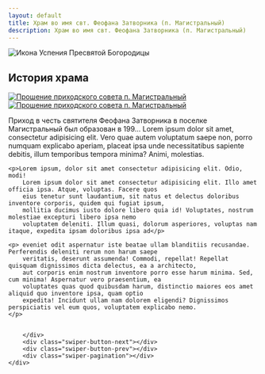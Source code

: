 ```yaml
---
layout: default
title: Храм во имя свт. Феофана Затворника (п. Магистральный)
description: Храм во имя свт. Феофана Затворника (п. Магистральный)
---
```


<div class="container-icon">
    <img class="icon" src="{{ '/assets/img/feofan.jpg' | relative_url }}" alt="Икона Успения Пресвятой Богородицы">
</div>
<h2 class="body-header">История храма</h2>
<div class="container-image-history_1">
    <a class="colorbox" href="{{ '/assets/img/history-img/Untitled-1.jpg' | relative_url }}">
        <img class="image-history_1" src="{{ '/assets/img/history-img/Untitled-1.jpg' | relative_url }}"
            alt="Прошение приходского совета п. Магистральный">
    </a>
</div>
<div class="container-image-history_2">
    <a class="colorbox" href="{{ '/assets/img/history-img/Untitled-2.jpg' | relative_url }}">
        <img class="image-history_2" src="{{ '/assets/img/history-img/Untitled-2.jpg' | relative_url }}"
            alt="Прошение приходского совета п. Магистральный">
    </a>
</div>
<div class="lorem">
    <p>
        Приход в честь святителя Феофана Затворника в поселке Магистральный был образован в 199...
        Lorem ipsum dolor sit amet, consectetur adipisicing elit. Vero quae autem voluptatum saepe non, porro numquam
        explicabo aperiam, placeat ipsa unde necessitatibus sapiente debitis, illum temporibus tempora minima? Animi,
        molestias.
    </p>

    <p>Lorem ipsum, dolor sit amet consectetur adipisicing elit. Odio, modi!
        Lorem ipsum dolor sit amet consectetur adipisicing elit. Illo amet officia ipsa. Atque, voluptas. Facere quos
        eius tenetur sunt laudantium, sit natus et delectus doloribus inventore corporis, quidem qui fugiat ipsum,
        mollitia ducimus iusto dolore libero quia id! Voluptates, nostrum molestiae excepturi libero ipsa nemo
        voluptatem deleniti. Illum quasi, dolorum asperiores, voluptas nam itaque, expedita ipsam doloribus ipsa ad</p>

    <p> eveniet odit aspernatur iste beatae ullam blanditiis recusandae. Perferendis deleniti rerum non harum saepe
        veritatis, deserunt assumenda! Commodi, repellat! Repellat quisquam dignissimos dicta delectus, ea a architecto,
        aut corporis enim nostrum inventore porro esse harum minima. Sed, cum minima! Aspernatur vero praesentium, ea
        voluptates quas quod quibusdam harum, distinctio maiores eos amet aliquid quo inventore ipsa, quam optio
        expedita! Incidunt ullam nam dolorem eligendi? Dignissimos perspiciatis vel eum quos, voluptatem explicabo nemo.
    </p>
</div>
<div class="container-slider">
    <div class="image-slider swiper-container">
        <div class="image-slider_wrapper swiper-wrapper">
            <div class="image-slider_slide swiper-slide">
                <div class="image-slider_image">
                    <a class="group fade" href="{{ '/assets/img/history-img/Untitled-3.jpg' | relative_url }}">
                        <img class="fade" src="{{ '/assets/img/history-img/Untitled-3.jpg' | relative_url }}" alt="">
                    </a>
                </div>
            </div>
            <div class="image-slider_slide swiper-slide">
                <div class="image-slider_image">
                    <a class="group fade" href="{{ '/assets/img/history-img/Untitled-4.jpg' | relative_url }}">
                        <img class="fade" src="{{ '/assets/img/history-img/Untitled-4.jpg' | relative_url }}" alt="">
                    </a>
                </div>
            </div>
            <div class="image-slider_slide swiper-slide">
                <div class="image-slider_image">
                    <a class="group fade" href="{{ '/assets/img/history-img/Untitled-5.jpg' | relative_url }}">
                        <img class="fade" src="{{ '/assets/img/history-img/Untitled-5.jpg' | relative_url }}" alt="">
                    </a>
                </div>
            </div>
            <div class="image-slider_slide swiper-slide">
                <div class="image-slider_image">
                    <a class="group fade" href="{{ '/assets/img/history-img/Untitled-6.jpg' | relative_url }}">
                        <img class="fade" src="{{ '/assets/img/history-img/Untitled-6.jpg' | relative_url }}" alt="">
                    </a>
                </div>
            </div>
            <div class="image-slider_slide swiper-slide">
                <div class="image-slider_image">
                    <a class="group fade" href="{{ '/assets/img/history-img/Untitled-7.jpg' | relative_url }}">
                        <img class="fade" src="{{ '/assets/img/history-img/Untitled-7.jpg' | relative_url }}" alt="">
                    </a>
                </div>
            </div>
            <div class="image-slider_slide swiper-slide">
                <div class="image-slider_image">
                    <a class="group fade" href="{{ '/assets/img/history-img/Untitled-8.jpg' | relative_url }}">
                        <img class="fade" src="{{ '/assets/img/history-img/Untitled-8.jpg' | relative_url }}" alt="">
                    </a>
                </div>
            </div>
            <div class="image-slider_slide swiper-slide">
                <div class="image-slider_image">
                    <a class="group fade" href="{{ '/assets/img/history-img/Untitled-9.jpg' | relative_url }}">
                        <img class="fade" src="{{ '/assets/img/history-img/Untitled-9.jpg' | relative_url }}" alt="">
                    </a>
                </div>
            </div>
            <div class="image-slider_slide swiper-slide">
                <div class="image-slider_image">
                    <a class="group fade" href="{{ '/assets/img/history-img/Untitled-10.jpg' | relative_url }}">
                        <img class="fade" src="{{ '/assets/img/history-img/Untitled-10.jpg' | relative_url }}" alt="">
                    </a>
                </div>
            </div>
            <div class="image-slider_slide swiper-slide">
                <div class="image-slider_image">
                    <a class="group fade" href="{{ '/assets/img/history-img/Untitled-11.jpg' | relative_url }}">
                        <img class="fade" src="{{ '/assets/img/history-img/Untitled-11.jpg' | relative_url }}" alt="">
                    </a>
                </div>
            </div>
            <div class="image-slider_slide swiper-slide">
                <div class="image-slider_image">
                    <a class="group fade" href="{{ '/assets/img/history-img/Untitled-12.jpg' | relative_url }}">
                        <img class="fade" src="{{ '/assets/img/history-img/Untitled-12.jpg' | relative_url }}" alt="">
                    </a>
                </div>
            </div>
            <div class="image-slider_slide swiper-slide">
                <div class="image-slider_image">
                    <a class="group fade" href="{{ '/assets/img/history-img/Untitled-13.jpg' | relative_url }}">
                        <img class="fade" src="{{ '/assets/img/history-img/Untitled-13.jpg' | relative_url }}" alt="">
                    </a>
                </div>
            </div>
            <div class="image-slider_slide swiper-slide">
                <div class="image-slider_image">
                    <a class="group fade" href="{{ '/assets/img/history-img/Untitled-14.jpg' | relative_url }}">
                        <img class="fade" src="{{ '/assets/img/history-img/Untitled-14.jpg' | relative_url }}" alt="">
                    </a>
                </div>
            </div>
            <div class="image-slider_slide swiper-slide">
                <div class="image-slider_image">
                    <a class="group fade" href="{{ '/assets/img/history-img/Untitled-1.jpg' | relative_url }}">
                        <img class="fade" src="{{ '/assets/img/history-img/Untitled-1.jpg' | relative_url }}" alt="">
                    </a>
                </div>
            </div>
            <div class="image-slider_slide swiper-slide">
                <div class="image-slider_image">
                    <a class="group fade" href="{{ '/assets/img/history-img/Untitled-2.jpg' | relative_url }}">
                        <img class="fade" src="{{ '/assets/img/history-img/Untitled-2.jpg' | relative_url }}" alt="">
                    </a>
                </div>
            </div>

        </div>
        <div class="swiper-button-next"></div>
        <div class="swiper-button-prev"></div>
        <div class="swiper-pagination"></div>
    </div>

</div>